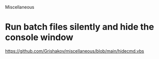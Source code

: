 Miscellaneous

# Run batch files silently and hide the console window
https://github.com/Grishakov/miscellaneous/blob/main/hidecmd.vbs
